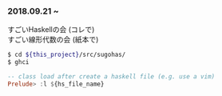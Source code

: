 ### 2018.09.21 ~
すごいHaskellの会 (コレで)
<br>
すごい線形代数の会 (紙本で)
<br>
```.sh
$ cd ${this_project}/src/sugohas/
$ ghci
```

```.hs
-- class load after create a haskell file (e.g. use a vim)
Prelude> :l ${hs_file_name}
```
